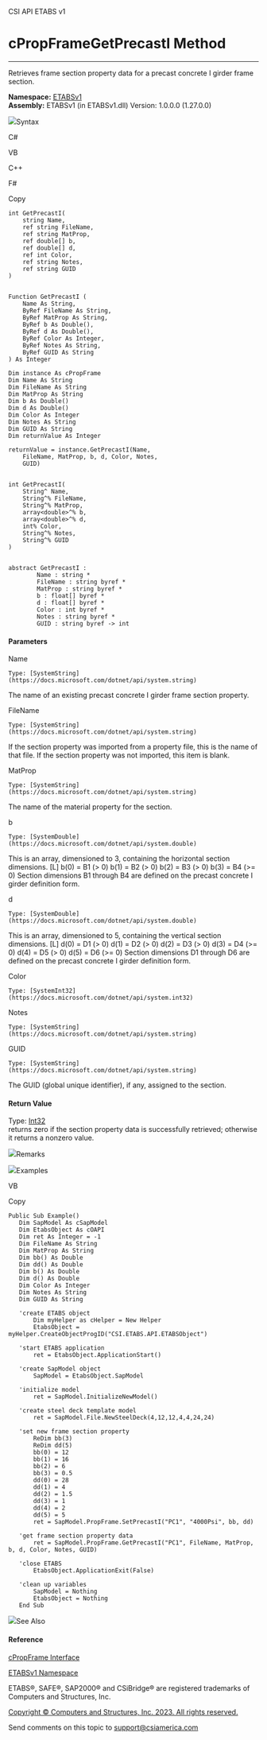 ﻿

CSI API ETABS v1

# cPropFrameGetPrecastI Method  
  
---  
  
Retrieves frame section property data for a precast concrete I girder frame
section.

**Namespace:** [ETABSv1](2780f1b8-2033-5289-2298-1cdb2a7508d9.htm)  
**Assembly:** ETABSv1 (in ETABSv1.dll) Version: 1.0.0.0 (1.27.0.0)

![](../icons/SectionExpanded.png)Syntax

C#

VB

C++

F#

Copy

    
    
    int GetPrecastI(
    	string Name,
    	ref string FileName,
    	ref string MatProp,
    	ref double[] b,
    	ref double[] d,
    	ref int Color,
    	ref string Notes,
    	ref string GUID
    )
    
    
    Function GetPrecastI ( 
    	Name As String,
    	ByRef FileName As String,
    	ByRef MatProp As String,
    	ByRef b As Double(),
    	ByRef d As Double(),
    	ByRef Color As Integer,
    	ByRef Notes As String,
    	ByRef GUID As String
    ) As Integer
    
    Dim instance As cPropFrame
    Dim Name As String
    Dim FileName As String
    Dim MatProp As String
    Dim b As Double()
    Dim d As Double()
    Dim Color As Integer
    Dim Notes As String
    Dim GUID As String
    Dim returnValue As Integer
    
    returnValue = instance.GetPrecastI(Name, 
    	FileName, MatProp, b, d, Color, Notes, 
    	GUID)
    
    
    int GetPrecastI(
    	String^ Name, 
    	String^% FileName, 
    	String^% MatProp, 
    	array<double>^% b, 
    	array<double>^% d, 
    	int% Color, 
    	String^% Notes, 
    	String^% GUID
    )
    
    
    abstract GetPrecastI : 
            Name : string * 
            FileName : string byref * 
            MatProp : string byref * 
            b : float[] byref * 
            d : float[] byref * 
            Color : int byref * 
            Notes : string byref * 
            GUID : string byref -> int 
    

#### Parameters

Name

    Type: [SystemString](https://docs.microsoft.com/dotnet/api/system.string)  
The name of an existing precast concrete I girder frame section property.

FileName

    Type: [SystemString](https://docs.microsoft.com/dotnet/api/system.string)  
If the section property was imported from a property file, this is the name of
that file. If the section property was not imported, this item is blank.

MatProp

    Type: [SystemString](https://docs.microsoft.com/dotnet/api/system.string)  
The name of the material property for the section.

b

    Type: [SystemDouble](https://docs.microsoft.com/dotnet/api/system.double)  
This is an array, dimensioned to 3, containing the horizontal section
dimensions. [L] b(0) = B1 (> 0) b(1) = B2 (> 0) b(2) = B3 (> 0) b(3) = B4 (>=
0) Section dimensions B1 through B4 are defined on the precast concrete I
girder definition form.

d

    Type: [SystemDouble](https://docs.microsoft.com/dotnet/api/system.double)  
This is an array, dimensioned to 5, containing the vertical section
dimensions. [L] d(0) = D1 (> 0) d(1) = D2 (> 0) d(2) = D3 (> 0) d(3) = D4 (>=
0) d(4) = D5 (> 0) d(5) = D6 (>= 0) Section dimensions D1 through D6 are
defined on the precast concrete I girder definition form.

Color

    Type: [SystemInt32](https://docs.microsoft.com/dotnet/api/system.int32)  

Notes

    Type: [SystemString](https://docs.microsoft.com/dotnet/api/system.string)  

GUID

    Type: [SystemString](https://docs.microsoft.com/dotnet/api/system.string)  
The GUID (global unique identifier), if any, assigned to the section.

#### Return Value

Type: [Int32](https://docs.microsoft.com/dotnet/api/system.int32)  
returns zero if the section property data is successfully retrieved; otherwise
it returns a nonzero value.

![](../icons/SectionExpanded.png)Remarks

![](../icons/SectionExpanded.png)Examples

VB

Copy

    
    
    Public Sub Example()
       Dim SapModel As cSapModel
       Dim EtabsObject As cOAPI
       Dim ret As Integer = -1
       Dim FileName As String
       Dim MatProp As String
       Dim bb() As Double
       Dim dd() As Double
       Dim b() As Double
       Dim d() As Double
       Dim Color As Integer
       Dim Notes As String
       Dim GUID As String
    
       'create ETABS object
           Dim myHelper as cHelper = New Helper
           EtabsObject = myHelper.CreateObjectProgID("CSI.ETABS.API.ETABSObject")
    
       'start ETABS application
           ret = EtabsObject.ApplicationStart()
    
       'create SapModel object
           SapModel = EtabsObject.SapModel
    
       'initialize model
           ret = SapModel.InitializeNewModel()
    
       'create steel deck template model
           ret = SapModel.File.NewSteelDeck(4,12,12,4,4,24,24)
    
       'set new frame section property
           ReDim bb(3)
           ReDim dd(5)
           bb(0) = 12
           bb(1) = 16
           bb(2) = 6
           bb(3) = 0.5
           dd(0) = 28
           dd(1) = 4
           dd(2) = 1.5
           dd(3) = 1
           dd(4) = 2
           dd(5) = 5
           ret = SapModel.PropFrame.SetPrecastI("PC1", "4000Psi", bb, dd)
    
       'get frame section property data
           ret = SapModel.PropFrame.GetPrecastI("PC1", FileName, MatProp, b, d, Color, Notes, GUID)
    
       'close ETABS
           EtabsObject.ApplicationExit(False)
    
       'clean up variables
           SapModel = Nothing
           EtabsObject = Nothing
       End Sub

![](../icons/SectionExpanded.png)See Also

#### Reference

[cPropFrame Interface](818573fe-2b13-6183-8dc9-0cf3e8e02c7a.htm)

[ETABSv1 Namespace](2780f1b8-2033-5289-2298-1cdb2a7508d9.htm)

ETABS®, SAFE®, SAP2000® and CSiBridge® are registered trademarks of Computers
and Structures, Inc.  

[Copyright © Computers and Structures, Inc. 2023. All rights
reserved.](http://www.csiamerica.com)

Send comments on this topic to
[support@csiamerica.com](mailto:support%40csiamerica.com?Subject=CSI%20API%20ETABS%20v1)

